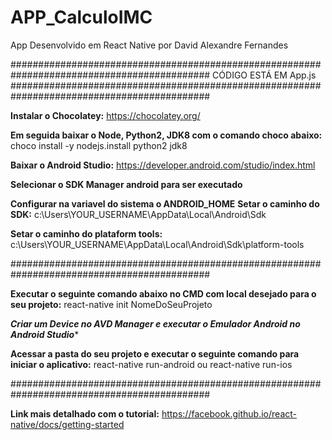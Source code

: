# APP_CalculoIMC
App Desenvolvido em React Native por David Alexandre Fernandes

############################################################################################
CÓDIGO ESTÁ EM App.js
############################################################################################

****Instalar o Chocolatey:****
https://chocolatey.org/

****Em seguida baixar o Node, Python2, JDK8 com o comando choco abaixo:****
choco install -y nodejs.install python2 jdk8

****Baixar o Android Studio:****
https://developer.android.com/studio/index.html

****Selecionar o SDK Manager android para ser executado****

****Configurar na variavel do sistema o ANDROID_HOME****
****Setar o caminho do SDK:****
c:\Users\YOUR_USERNAME\AppData\Local\Android\Sdk

****Setar o caminho do plataform tools:****
c:\Users\YOUR_USERNAME\AppData\Local\Android\Sdk\platform-tools

############################################################################################

****Executar o seguinte comando abaixo no CMD com local desejado para o seu projeto:****
react-native init NomeDoSeuProjeto

***Criar um Device no AVD Manager e executar o Emulador Android no Android Studio****

****Acessar a pasta do seu projeto e executar o seguinte comando para iniciar o aplicativo:****
react-native run-android ou react-native run-ios

############################################################################################

****Link mais detalhado com o tutorial:****
https://facebook.github.io/react-native/docs/getting-started




